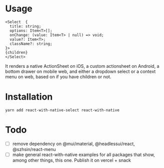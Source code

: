 # Usage

```
<Select  {
  title: string;
  options: Item<T>[];
  onChange: (value: Item<T> | null) => void;
  value?: Item<T>;
  className?: string;
}>
{children}
</Select>
```

It renders a native ActionSheet on iOS, a custom actionsheet on Android, a bottom drawer on mobile web, and either a dropdown select or a context menu on web, based on if you have children or not.

# Installation

`yarn add react-with-native-select react-with-native`

# Todo

- [ ] remove dependency on @mui/material, @headlessui/react, @szhsin/react-menu
- [ ] make general react-with-native examples for all packages that show, among other things, this one. Publish it on vercel + snack
